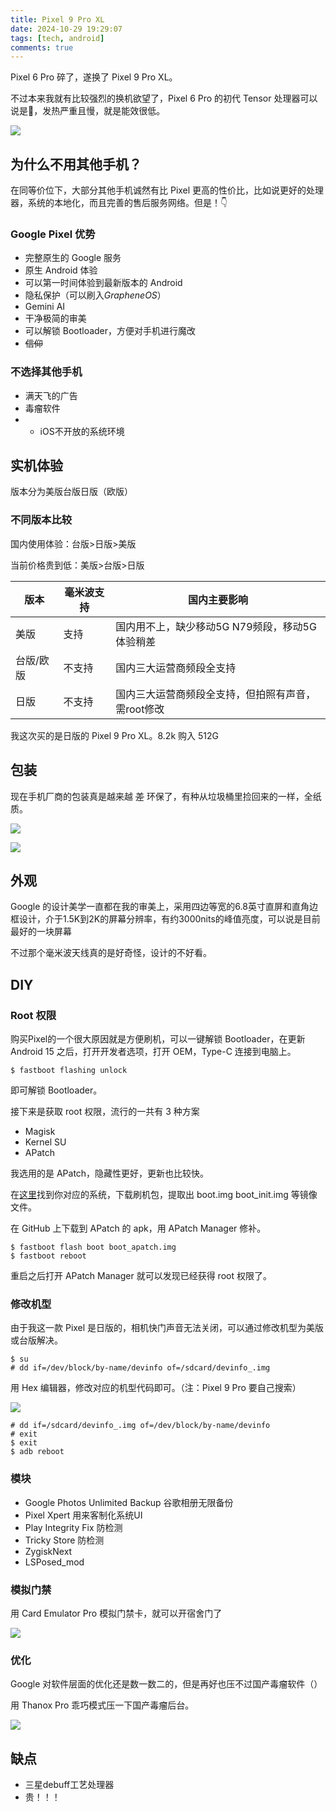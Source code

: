 ```yaml
---
title: Pixel 9 Pro XL
date: 2024-10-29 19:29:07
tags: [tech, android]
comments: true
---
```


Pixel 6 Pro 碎了，遂换了 Pixel 9 Pro XL。

不过本来我就有比较强烈的换机欲望了，Pixel 6 Pro 的初代 Tensor 处理器可以说是💩，发热严重且慢，就是能效很低。

<!-- more -->

![](https://s2.loli.net/2024/10/31/MeVSKzQOyLUWqtc.jpg)

## 为什么不用其他手机？

在同等价位下，大部分其他手机诚然有比 Pixel 更高的性价比，比如说更好的处理器，系统的本地化，而且完善的售后服务网络。但是！👇

### Google Pixel 优势

- 完整原生的 Google 服务
- 原生 Android 体验
- 可以第一时间体验到最新版本的 Android
- 隐私保护（可以刷入*GrapheneOS*）
- Gemini AI
- 干净极简的审美
- 可以解锁 Bootloader，方便对手机进行魔改
- ~~信仰~~

### 不选择其他手机

- 满天飞的广告
- 毒瘤软件
- - iOS不开放的系统环境

## 实机体验

版本分为美版台版日版（欧版）

### 不同版本比较

国内使用体验：台版>日版>美版

当前价格贵到低：美版>台版>日版

| 版本      | 毫米波支持 | 国内主要影响                                       |
| --------- | ---------- | -------------------------------------------------- |
| 美版      | 支持       | 国内用不上，缺少移动5G N79频段，移动5G体验稍差     |
| 台版/欧版 | 不支持     | 国内三大运营商频段全支持                           |
| 日版      | 不支持     | 国内三大运营商频段全支持，但拍照有声音，需root修改 |

我这次买的是日版的 Pixel 9 Pro XL。8.2k 购入 512G

## 包装

现在手机厂商的包装真是越来越 ~~差~~ 环保了，有种从垃圾桶里捡回来的一样，全纸质。

![](https://s2.loli.net/2024/10/30/3fkMYteGWC9H7i2.jpg)

![](https://s2.loli.net/2024/10/30/CrvZEJBGhyL5xSM.jpg)

## 外观

Google 的设计美学一直都在我的审美上，采用四边等宽的6.8英寸直屏和直角边框设计，介于1.5K到2K的屏幕分辨率，有约3000nits的峰值亮度，可以说是目前最好的一块屏幕

不过那个毫米波天线真的是好奇怪，设计的不好看。

## DIY

### Root 权限

购买Pixel的一个很大原因就是方便刷机，可以一键解锁 Bootloader，在更新 Android 15 之后，打开开发者选项，打开 OEM，Type-C 连接到电脑上。

```
$ fastboot flashing unlock
```

即可解锁 Bootloader。

接下来是获取 root 权限，流行的一共有 3 种方案

- Magisk
- Kernel SU
- APatch

我选用的是 APatch，隐藏性更好，更新也比较快。

在[这里](https://developers.google.com/android/images#komodo)找到你对应的系统，下载刷机包，提取出 boot.img boot_init.img 等镜像文件。

在 GitHub 上下载到 APatch 的 apk，用 APatch Manager 修补。

```
$ fastboot flash boot boot_apatch.img
$ fastboot reboot
```

重启之后打开 APatch Manager 就可以发现已经获得 root 权限了。

### 修改机型

由于我这一款 Pixel 是日版的，相机快门声音无法关闭，可以通过修改机型为美版或台版解决。

```
$ su
# dd if=/dev/block/by-name/devinfo of=/sdcard/devinfo_.img
```

用 Hex 编辑器，修改对应的机型代码即可。（注：Pixel 9 Pro 要自己搜索）

![](https://s2.loli.net/2024/10/31/2DWnbfioPN3Jrda.png)

```
# dd if=/sdcard/devinfo_.img of=/dev/block/by-name/devinfo
# exit
$ exit
$ adb reboot
```

### 模块

- Google Photos Unlimited Backup 谷歌相册无限备份
- Pixel Xpert 用来客制化系统UI
- Play Integrity Fix 防检测
- Tricky Store 防检测
- ZygiskNext
- LSPosed_mod

### 模拟门禁

用 Card Emulator Pro 模拟门禁卡，就可以开宿舍门了

![](https://s2.loli.net/2024/10/31/yHOE1fUQDqzbPrL.png)

### 优化

Google 对软件层面的优化还是数一数二的，但是再好也压不过国产毒瘤软件（）

用 Thanox Pro 乖巧模式压一下国产毒瘤后台。

![](https://s2.loli.net/2024/10/31/h14AIxou3eV6CjT.png)

## 缺点

- 三星debuff工艺处理器
- 贵！！！

